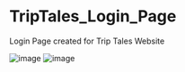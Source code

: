 # TripTales_Login_Page
Login Page created for Trip Tales Website

![image](https://github.com/KamalpreetSingh178/TripTales_Login_Page/assets/147826488/12682db9-4c0b-47c3-94be-5d36645cacf5)
![image](https://github.com/KamalpreetSingh178/TripTales_Login_Page/assets/147826488/faafeb4b-705d-40a8-98b8-5d349c1ed434)

